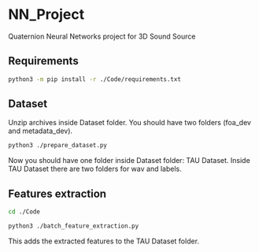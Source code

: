 # NN_Project

Quaternion Neural Networks project for 3D Sound Source

## Requirements
```bash
python3 -m pip install -r ./Code/requirements.txt
```

## Dataset
Unzip archives inside Dataset folder.
You should have two folders (foa_dev and metadata_dev).
```bash
python3 ./prepare_dataset.py
```

Now you should have one folder inside Dataset folder: TAU Dataset.
Inside TAU Dataset there are two folders for wav and labels.

## Features extraction
```bash
cd ./Code
```
```bash
python3 ./batch_feature_extraction.py
```
This adds the extracted features to the TAU Dataset folder.